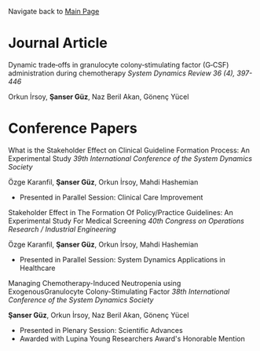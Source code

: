 Navigate back to [Main Page](https://sanserguz.github.io/main/) 

# Journal Article

Dynamic trade‐offs in granulocyte colony‐stimulating factor (G‐CSF) administration during chemotherapy
_System Dynamics Review 36 (4), 397-446_

Orkun İrsoy, **Şanser Güz**, Naz Beril Akan, Gönenç Yücel


# Conference Papers

What is the Stakeholder Effect on Clinical Guideline Formation Process: An Experimental Study
_39th International Conference of the System Dynamics Society_

Özge Karanfil, **Şanser Güz**, Orkun İrsoy, Mahdi Hashemian
- Presented in Parallel Session: Clinical Care Improvement


Stakeholder Effect in The Formation Of Policy/Practice Guidelines: An Experimental Study For Medical Screening
_40th Congress on Operations Research / Industrial Engineering_

Özge Karanfil, **Şanser Güz**, Orkun İrsoy, Mahdi Hashemian
- Presented in Parallel Session: System Dynamics Applications in Healthcare


Managing Chemotherapy-Induced Neutropenia using ExogenousGranulocyte Colony-Stimulating Factor
_38th International Conference of the System Dynamics Society_

**Şanser Güz**, Orkun İrsoy, Naz Beril Akan, Gönenç Yücel
- Presented in Plenary Session: Scientific Advances
- Awarded with Lupina Young Researchers Award's Honorable Mention
